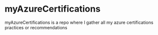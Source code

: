 # myAzureCertifications
myAzureCertifications is a repo where I gather all my azure certifications practices or recommendations
